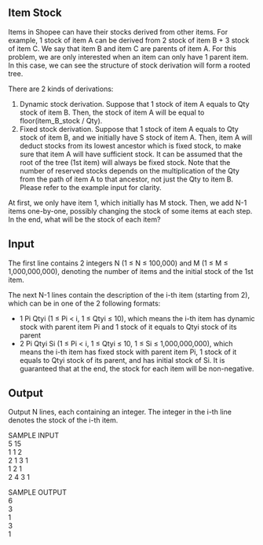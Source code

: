 ## Item Stock

Items in Shopee can have their stocks derived from other items. For example, 1 stock of item A can be derived from 2 stock of item B + 3 stock of item C. We say that item B and item C are parents of item A. For this problem, we are only interested when an item can only have 1 parent item. In this case, we can see the structure of stock derivation will form a rooted tree.

There are 2 kinds of derivations:

1. Dynamic stock derivation. Suppose that 1 stock of item A equals to Qty stock of item B. Then, the stock of item A will be equal to floor(item_B_stock / Qty).
2. Fixed stock derivation. Suppose that 1 stock of item A equals to Qty stock of item B, and we initially have S stock of item A. Then, item A will deduct stocks from its lowest ancestor which is fixed stock, to make sure that item A will have sufficient stock. It can be assumed that the root of the tree (1st item) will always be fixed stock. Note that the number of reserved stocks depends on the multiplication of the Qty from the path of item A to that ancestor, not just the Qty to item B. Please refer to the example input for clarity.

At first, we only have item 1, which initially has M stock. Then, we add N-1 items one-by-one, possibly changing the stock of some items at each step. In the end, what will be the stock of each item?

## Input

The first line contains 2 integers N (1 ≤ N ≤ 100,000) and M (1 ≤ M ≤ 1,000,000,000), denoting the number of items and the initial stock of the 1st item.

The next N-1 lines contain the description of the i-th item (starting from 2), which can be in one of the 2 following formats:

- 1 Pi Qtyi (1 ≤ Pi < i, 1 ≤ Qtyi ≤ 10), which means the i-th item has dynamic stock with parent item Pi and 1 stock of it equals to Qtyi stock of its parent
- 2 Pi Qtyi Si (1 ≤ Pi < i, 1 ≤ Qtyi ≤ 10, 1 ≤ Si ≤ 1,000,000,000), which means the i-th item has fixed stock with parent item Pi, 1 stock of it equals to Qtyi stock of its parent, and has initial stock of Si.
It is guaranteed that at the end, the stock for each item will be non-negative.

## Output

Output N lines, each containing an integer. The integer in the i-th line denotes the stock of the i-th item.

SAMPLE INPUT<br>
5 15<br>
1 1 2<br>
2 1 3 1<br>
1 2 1<br>
2 4 3 1


SAMPLE OUTPUT<br>
6<br>
3<br>
1<br>
3<br>
1
